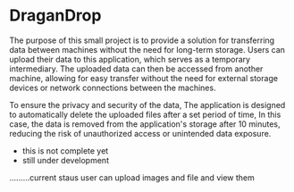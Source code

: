 # DraganDrop
The purpose of this small project is to provide a solution for transferring data between machines without the need for long-term storage. 
Users can upload their data to this application, which serves as a temporary intermediary.
The uploaded data can then be accessed from another machine, allowing for easy transfer without the need for external storage devices or network connections between the machines.

To ensure the privacy and security of the data,
The application is designed to automatically delete the uploaded files after a set period of time,
In this case, the data is removed from the application's storage after 10 minutes, reducing the risk of unauthorized access or unintended data exposure.

* this is not complete yet 
* still under development

.........current staus 
user can upload images and file and view them 



